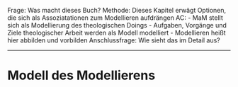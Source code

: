 Frage: Was macht dieses Buch?
Methode: Dieses Kapitel erwägt Optionen, die sich als Assoziatationen zum Modellieren aufdrängen
AC: 
	- MaM stellt sich als Modellierung des theologischen Doings
	- Aufgaben, Vorgänge und Ziele theologischer Arbeit werden als Modell modelliert
	- Modellieren heißt hier abbilden und vorbilden
Anschlussfrage: Wie sieht das im Detail aus?

---------

# Modell des Modellierens